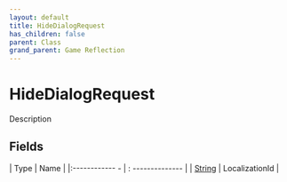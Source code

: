 ```yaml
---
layout: default
title: HideDialogRequest
has_children: false
parent: Class
grand_parent: Game Reflection
---
```

# HideDialogRequest
Description 

## Fields
| Type | Name |
|:------------ - | : -------------- |
| [String](game-reflection/components/string.md) | LocalizationId |
